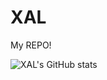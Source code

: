 # XAL
My REPO!

![XAL's GitHub stats](https://github-readme-stats.vercel.app/api?username=XAL-XAL&show_icons=true&theme=synthwave)


